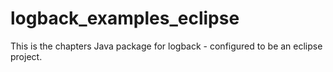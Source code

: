logback_examples_eclipse
========================

This is the chapters Java package for logback - configured to be an eclipse project.
